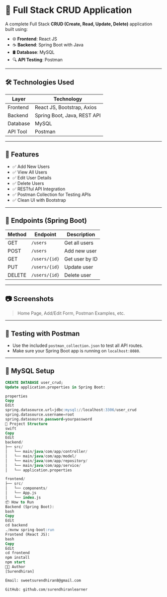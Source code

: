 # 🚀 Full Stack CRUD Application

A complete Full Stack **CRUD (Create, Read, Update, Delete)** application built using:

- 🌐 **Frontend**: React JS
- ☕ **Backend**: Spring Boot with Java
- 🛢️ **Database**: MySQL
- 🔍 **API Testing**: Postman

---

## 🛠️ Technologies Used

| Layer     | Technology         |
|-----------|--------------------|
| Frontend  | React JS, Bootstrap, Axios |
| Backend   | Spring Boot, Java, REST API |
| Database  | MySQL              |
| API Tool  | Postman            |

---

## 📸 Features

- ✅ Add New Users
- ✅ View All Users
- ✅ Edit User Details
- ✅ Delete Users
- ✅ RESTful API Integration
- ✅ Postman Collection for Testing APIs
- ✅ Clean UI with Bootstrap

---

## 🔗 Endpoints (Spring Boot)

| Method | Endpoint         | Description        |
|--------|------------------|--------------------|
| GET    | `/users`         | Get all users      |
| POST   | `/users`         | Add new user       |
| GET    | `/users/{id}`    | Get user by ID     |
| PUT    | `/users/{id}`    | Update user        |
| DELETE | `/users/{id}`    | Delete user        |

---

## 📷 Screenshots

> Home Page, Add/Edit Form, Postman Examples, etc.

---

## 🧪 Testing with Postman

- Use the included `postman_collection.json` to test all API routes.
- Make sure your Spring Boot app is running on `localhost:8080`.

---

## 💾 MySQL Setup

```sql
CREATE DATABASE user_crud;
Update application.properties in Spring Boot:

properties
Copy
Edit
spring.datasource.url=jdbc:mysql://localhost:3306/user_crud
spring.datasource.username=root
spring.datasource.password=yourpassword
📂 Project Structure
swift
Copy
Edit
backend/
├── src/
│   └── main/java/com/app/controller/
│   └── main/java/com/app/model/
│   └── main/java/com/app/repository/
│   └── main/java/com/app/service/
│   └── application.properties

frontend/
├── src/
│   └── components/
│   └── App.js
│   └── index.js
📦 How to Run
Backend (Spring Boot):
bash
Copy
Edit
cd backend
./mvnw spring-boot:run
Frontend (React JS):
bash
Copy
Edit
cd frontend
npm install
npm start
👨‍💻 Author
[Surendhiran]

Email: sweetsurendhiran8@gmail.com

GitHub: github.com/surendhiranlearner


